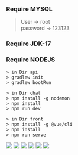 ### Require MYSQL
> User -> root <br/>
> password -> 123123

### Require JDK-17
### Require NODEJS

```
> in Dir api
> gradlew init
> gradlew bootRun
```

```
> in Dir chat
> npm install -g nodemon
> npm install
> npm run dev
```

```
> in Dir front
> npm install -g @vue/cli
> npm install
> npm run serve
```

![](https://github.com/skyzzin/g1docurso/blob/main/imgs/1.webp)
![](https://github.com/skyzzin/g1docurso/blob/main/imgs/2.webp)
![](https://github.com/skyzzin/g1docurso/blob/main/imgs/3.webp)
![](https://github.com/skyzzin/g1docurso/blob/main/imgs/4.webp)
![](https://github.com/skyzzin/g1docurso/blob/main/imgs/5.webp)
![](https://github.com/skyzzin/g1docurso/blob/main/imgs/6.webp)
